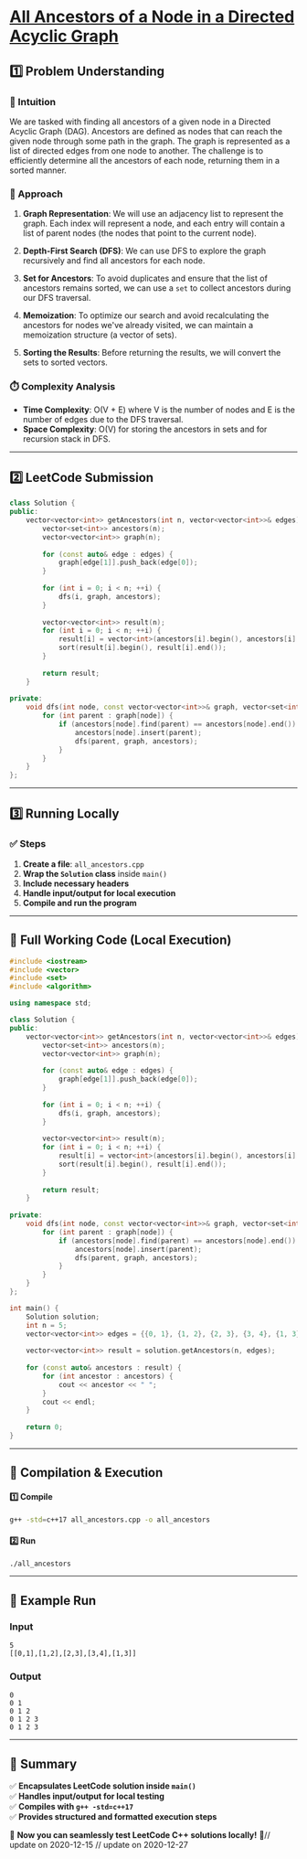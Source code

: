 # **[All Ancestors of a Node in a Directed Acyclic Graph](https://leetcode.com/problems/all-ancestors-of-a-node-in-a-directed-acyclic-graph/description/)**  

## **1️⃣ Problem Understanding**  
### **📌 Intuition**  
We are tasked with finding all ancestors of a given node in a Directed Acyclic Graph (DAG). Ancestors are defined as nodes that can reach the given node through some path in the graph. The graph is represented as a list of directed edges from one node to another. The challenge is to efficiently determine all the ancestors of each node, returning them in a sorted manner.

### **🚀 Approach**  
1. **Graph Representation**: We will use an adjacency list to represent the graph. Each index will represent a node, and each entry will contain a list of parent nodes (the nodes that point to the current node).
  
2. **Depth-First Search (DFS)**: We can use DFS to explore the graph recursively and find all ancestors for each node.
  
3. **Set for Ancestors**: To avoid duplicates and ensure that the list of ancestors remains sorted, we can use a `set` to collect ancestors during our DFS traversal.
  
4. **Memoization**: To optimize our search and avoid recalculating the ancestors for nodes we've already visited, we can maintain a memoization structure (a vector of sets).

5. **Sorting the Results**: Before returning the results, we will convert the sets to sorted vectors.

### **⏱️ Complexity Analysis**  
- **Time Complexity**: O(V + E) where V is the number of nodes and E is the number of edges due to the DFS traversal.
- **Space Complexity**: O(V) for storing the ancestors in sets and for recursion stack in DFS.

---  

## **2️⃣ LeetCode Submission**  
```cpp
class Solution {
public:
    vector<vector<int>> getAncestors(int n, vector<vector<int>>& edges) {
        vector<set<int>> ancestors(n);
        vector<vector<int>> graph(n);
        
        for (const auto& edge : edges) {
            graph[edge[1]].push_back(edge[0]);
        }
        
        for (int i = 0; i < n; ++i) {
            dfs(i, graph, ancestors);
        }
        
        vector<vector<int>> result(n);
        for (int i = 0; i < n; ++i) {
            result[i] = vector<int>(ancestors[i].begin(), ancestors[i].end());
            sort(result[i].begin(), result[i].end());
        }
        
        return result;
    }
    
private:
    void dfs(int node, const vector<vector<int>>& graph, vector<set<int>>& ancestors) {
        for (int parent : graph[node]) {
            if (ancestors[node].find(parent) == ancestors[node].end()) {
                ancestors[node].insert(parent);
                dfs(parent, graph, ancestors);
            }
        }
    }
};  
```  

---  

## **3️⃣ Running Locally**  
### **✅ Steps**  
1. **Create a file**: `all_ancestors.cpp`  
2. **Wrap the `Solution` class** inside `main()`  
3. **Include necessary headers**  
4. **Handle input/output for local execution**  
5. **Compile and run the program**  

---  

## **📝 Full Working Code (Local Execution)**  
```cpp
#include <iostream>
#include <vector>
#include <set>
#include <algorithm>

using namespace std;

class Solution {
public:
    vector<vector<int>> getAncestors(int n, vector<vector<int>>& edges) {
        vector<set<int>> ancestors(n);
        vector<vector<int>> graph(n);
        
        for (const auto& edge : edges) {
            graph[edge[1]].push_back(edge[0]);
        }
        
        for (int i = 0; i < n; ++i) {
            dfs(i, graph, ancestors);
        }
        
        vector<vector<int>> result(n);
        for (int i = 0; i < n; ++i) {
            result[i] = vector<int>(ancestors[i].begin(), ancestors[i].end());
            sort(result[i].begin(), result[i].end());
        }
        
        return result;
    }
    
private:
    void dfs(int node, const vector<vector<int>>& graph, vector<set<int>>& ancestors) {
        for (int parent : graph[node]) {
            if (ancestors[node].find(parent) == ancestors[node].end()) {
                ancestors[node].insert(parent);
                dfs(parent, graph, ancestors);
            }
        }
    }
};

int main() {
    Solution solution;
    int n = 5;
    vector<vector<int>> edges = {{0, 1}, {1, 2}, {2, 3}, {3, 4}, {1, 3}};
    
    vector<vector<int>> result = solution.getAncestors(n, edges);
    
    for (const auto& ancestors : result) {
        for (int ancestor : ancestors) {
            cout << ancestor << " ";
        }
        cout << endl;
    }
    
    return 0;
}  
```  

---  

## **🔧 Compilation & Execution**  
#### **1️⃣ Compile**  
```bash
g++ -std=c++17 all_ancestors.cpp -o all_ancestors
```  

#### **2️⃣ Run**  
```bash
./all_ancestors
```  

---  

## **🎯 Example Run**  
### **Input**  
```
5
[[0,1],[1,2],[2,3],[3,4],[1,3]]
```  
### **Output**  
```
0 
0 1 
0 1 2 
0 1 2 3 
0 1 2 3 
```  

---  

## **📌 Summary**  
✅ **Encapsulates LeetCode solution inside `main()`**  
✅ **Handles input/output for local testing**  
✅ **Compiles with `g++ -std=c++17`**  
✅ **Provides structured and formatted execution steps**  

🚀 **Now you can seamlessly test LeetCode C++ solutions locally!** 🚀// update on 2020-12-15
// update on 2020-12-27
